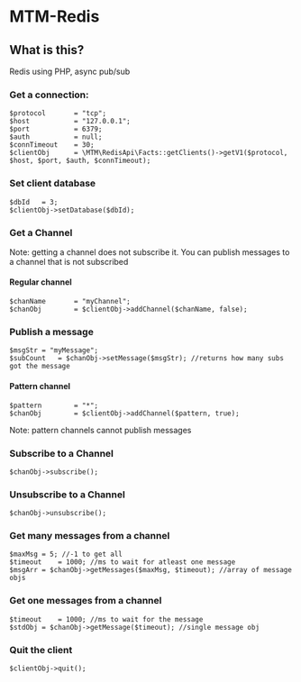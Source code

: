 # MTM-Redis

## What is this?

Redis using PHP, async pub/sub

### Get a connection:

```
$protocol		= "tcp";
$host			= "127.0.0.1";
$port			= 6379;
$auth			= null;
$connTimeout	= 30;
$clientObj		= \MTM\RedisApi\Facts::getClients()->getV1($protocol, $host, $port, $auth, $connTimeout);
```

### Set client database

```
$dbId	= 3;
$clientObj->setDatabase($dbId);
```


### Get a Channel

Note: getting a channel does not subscribe it. You can publish messages to a channel that is not subscribed

#### Regular channel

```
$chanName		= "myChannel";
$chanObj		= $clientObj->addChannel($chanName, false);

```

### Publish a message

```
$msgStr	= "myMessage";
$subCount	= $chanObj->setMessage($msgStr); //returns how many subs got the message
```


#### Pattern channel

```
$pattern		= "*";
$chanObj		= $clientObj->addChannel($pattern, true);

```
Note: pattern channels cannot publish messages



### Subscribe to a Channel

```
$chanObj->subscribe();

```

### Unsubscribe to a Channel

```
$chanObj->unsubscribe();

```

### Get many messages from a channel

```
$maxMsg	= 5; //-1 to get all
$timeout	= 1000; //ms to wait for atleast one message
$msgArr	= $chanObj->getMessages($maxMsg, $timeout); //array of message objs
```

### Get one messages from a channel

```
$timeout	= 1000; //ms to wait for the message
$stdObj	= $chanObj->getMessage($timeout); //single message obj
```

### Quit the client

```
$clientObj->quit();
```





